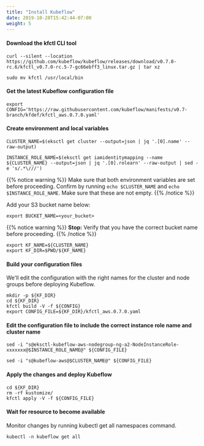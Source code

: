 ```yaml
---
title: "Install Kubeflow"
date: 2019-10-28T15:42:44-07:00
weight: 5
---
```


#### Download the kfctl CLI tool

```
curl --silent --location https://github.com/kubeflow/kubeflow/releases/download/v0.7.0-rc.6/kfctl_v0.7.0-rc.5-7-gc66ebff3_linux.tar.gz | tar xz

sudo mv kfctl /usr/local/bin
```

#### Get the latest Kubeflow configuration file

```
export CONFIG='https://raw.githubusercontent.com/kubeflow/manifests/v0.7-branch/kfdef/kfctl_aws.0.7.0.yaml'
```

#### Create environment and local variables

```
CLUSTER_NAME=$(eksctl get cluster --output=json | jq '.[0].name' --raw-output)

INSTANCE_ROLE_NAME=$(eksctl get iamidentitymapping --name ${CLUSTER_NAME} --output=json | jq '.[0].rolearn' --raw-output | sed -e 's/.*\///')
```

{{% notice warning %}}
Make sure that both environment variables are set before proceeding.
Confirm by running `echo $CLUSTER_NAME` and `echo $INSTANCE_ROLE_NAME`.
Make sure that these are not empty.
{{% /notice %}}

Add your S3 bucket name below:
```
export BUCKET_NAME=<your_bucket>
```

{{% notice warning %}}
**Stop:** Verify that you have the correct bucket name before proceeding.
{{% /notice %}}

```
export KF_NAME=${CLUSTER_NAME}
export KF_DIR=$PWD/${KF_NAME}
```

#### Build your configuration files
We'll edit the configuration with the right names for the cluster and node groups before deploying Kubeflow.

```
mkdir -p ${KF_DIR}
cd ${KF_DIR}
kfctl build -V -f ${CONFIG}
export CONFIG_FILE=${KF_DIR}/kfctl_aws.0.7.0.yaml

```

#### Edit the configuration file to include the correct instance role name and cluster name
```
sed -i "s@eksctl-kubeflow-aws-nodegroup-ng-a2-NodeInstanceRole-xxxxxxx@$INSTANCE_ROLE_NAME@" ${CONFIG_FILE}

sed -i "s@kubeflow-aws@$CLUSTER_NAME@" ${CONFIG_FILE}

```

#### Apply the changes and deploy Kubeflow
```
cd ${KF_DIR}
rm -rf kustomize/
kfctl apply -V -f ${CONFIG_FILE}
```

#### Wait for resource to become available

Monitor changes by running kubectl get all namespaces command.
```
kubectl -n kubeflow get all
```
